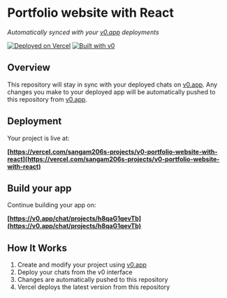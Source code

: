 # Portfolio website with React

*Automatically synced with your [v0.app](https://v0.app) deployments*

[![Deployed on Vercel](https://img.shields.io/badge/Deployed%20on-Vercel-black?style=for-the-badge&logo=vercel)](https://vercel.com/sangam206s-projects/v0-portfolio-website-with-react)
[![Built with v0](https://img.shields.io/badge/Built%20with-v0.app-black?style=for-the-badge)](https://v0.app/chat/projects/h8qaG1qevTb)

## Overview

This repository will stay in sync with your deployed chats on [v0.app](https://v0.app).
Any changes you make to your deployed app will be automatically pushed to this repository from [v0.app](https://v0.app).

## Deployment

Your project is live at:

**[https://vercel.com/sangam206s-projects/v0-portfolio-website-with-react](https://vercel.com/sangam206s-projects/v0-portfolio-website-with-react)**

## Build your app

Continue building your app on:

**[https://v0.app/chat/projects/h8qaG1qevTb](https://v0.app/chat/projects/h8qaG1qevTb)**

## How It Works

1. Create and modify your project using [v0.app](https://v0.app)
2. Deploy your chats from the v0 interface
3. Changes are automatically pushed to this repository
4. Vercel deploys the latest version from this repository